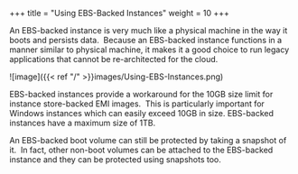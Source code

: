 +++
title = "Using EBS-Backed Instances"
weight = 10
+++

An EBS-backed instance is very much like a physical machine in the way it boots and persists data.  Because an EBS-backed instance functions in a manner similar to physical machine, it makes it a good choice to run legacy applications that cannot be re-architected for the cloud.  




![image]({{< ref "/" >}}images/Using-EBS-Instances.png)


EBS-backed instances provide a workaround for the 10GB size limit for instance store-backed EMI images.  This is particularly important for Windows instances which can easily exceed 10GB in size. EBS-backed instances have a maximum size of 1TB. 

An EBS-backed boot volume can still be protected by taking a snapshot of it.  In fact, other non-boot volumes can be attached to the EBS-backed instance and they can be protected using snapshots too. 

